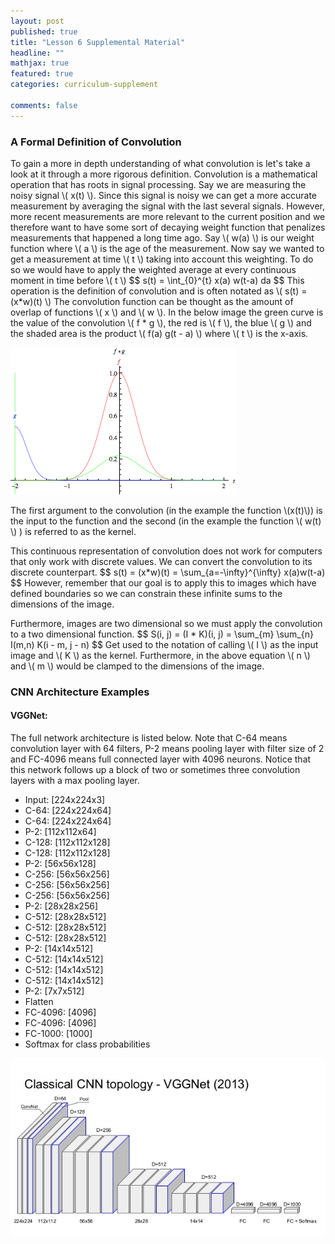 ```yaml
---
layout: post
published: true
title: "Lesson 6 Supplemental Material"
headline: ""
mathjax: true
featured: true
categories: curriculum-supplement

comments: false
---
```



<h3><a name="convolution-formal"></a>A Formal Definition of Convolution</h3>

<p>
  To gain a more in depth understanding of what convolution is let's take a
  look at it through a more rigorous definition. Convolution is a mathematical
  operation that has roots in signal processing. Say we are measuring the
  noisy signal \( x(t) \). Since this signal is noisy we can get a more
  accurate measurement by averaging the signal with the last several signals.
  However, more recent measurements are more relevant to the current position
  and we therefore want to have some sort of decaying weight function that
  penalizes measurements that happened a long time ago. Say \( w(a) \) is our
  weight function where \( a \) is the age of the measurement. Now say we
  wanted to get a measurement at time \( t \) taking into account this
  weighting. To do so we would have to apply the weighted average at every
  continuous moment in time before \( t \)
  $$
  s(t) = \int_{0}^{t} x(a) w(t-a) da
  $$
  This operation is the definition of convolution and is often notated as \(
  s(t) = (x*w)(t) \) The convolution function can be thought as the amount of
  overlap of functions \( x \) and \( w \). In the below image the green curve
  is the value of the convolution \( f * g \), the red is \( f \), the blue \(
  g \) and the shaded area is the product \( f(a) g(t - a) \) where \( t \) is
  the x-axis. 
</p>

<img class='center-image' src='/assets/img/ml/cnn/convgaus.gif' />

<p>
  The first argument to the convolution (in the example the function \(x(t)\))
  is the input to the function and the second (in the example the function \(
  w(t) \) ) is referred to as the kernel. 
</p>

<p>
  This continuous representation of convolution does not work for computers
  that only work with discrete values. We can convert the convolution to its
  discrete counterpart.
  $$
  s(t) = (x*w)(t) = \sum_{a=-\infty}^{\infty} x(a)w(t-a)
  $$
  However, remember that our goal is to apply this to images which have defined
  boundaries so we can constrain these infinite sums to the dimensions of the
  image.
</p>

<p>
  Furthermore, images are two dimensional so we must apply the convolution to
  a two dimensional function. 
  $$
  S(i, j) = (I * K)(i, j) = \sum_{m} \sum_{n} I(m,n) K(i - m, j - n)
  $$
  Get used to the notation of calling \( I \) as the input image and \( K \) as
  the kernel. Furthermore, in the above equation \( n \) and \( m \) would be
  clamped to the dimensions of the image.
</p>


### CNN Architecture Examples

#### <a name="vggnet"></a>VGGNet:

The full network architecture is listed below. Note that C-64
means convolution layer with 64 filters, P-2 means pooling layer with
filter size of 2 and FC-4096 means full connected layer with 4096 neurons. 
Notice that this network follows up a block of two or
sometimes three convolution layers with a max pooling layer.

<ul>
  <li>Input: [224x224x3]</li>
  <li>C-64: [224x224x64]</li>
  <li>C-64: [224x224x64]</li>
  <li>P-2: [112x112x64]</li>
  <li>C-128: [112x112x128]</li>
  <li>C-128: [112x112x128]</li>
  <li>P-2: [56x56x128]</li>
  <li>C-256: [56x56x256]</li>
  <li>C-256: [56x56x256]</li>
  <li>C-256: [56x56x256]</li>
  <li>P-2: [28x28x256]</li>
  <li>C-512: [28x28x512]</li>
  <li>C-512: [28x28x512]</li>
  <li>C-512: [28x28x512]</li>
  <li>P-2: [14x14x512]</li>
  <li>C-512: [14x14x512]</li>
  <li>C-512: [14x14x512]</li>
  <li>C-512: [14x14x512]</li>
  <li>P-2: [7x7x512]</li>
  <li>Flatten</li>
  <li>FC-4096: [4096]</li>
  <li>FC-4096: [4096]</li>
  <li>FC-1000: [1000]</li>
  <li>Softmax for class probabilities</li>
</ul>

<img class='center-image' src='/assets/img/ml/cnn/vggnet.jpg' />